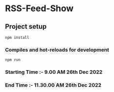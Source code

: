 # RSS-Feed-Show

## Project setup
```
npm install
```

### Compiles and hot-reloads for development
```
npm run
```

### Starting Time :- 9.00 AM 26th Dec 2022
### End Time :- 11.30.00 AM 26th Dec 2022
